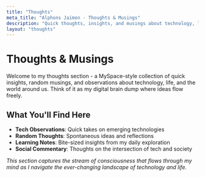 ```yaml
---
title: "Thoughts"
meta_title: "Alphons Jaimon - Thoughts & Musings"
description: "Quick thoughts, insights, and musings about technology, life, and everything in between."
layout: "thoughts"
---
```


# Thoughts & Musings

Welcome to my thoughts section - a MySpace-style collection of quick insights, random musings, and observations about technology, life, and the world around us. Think of it as my digital brain dump where ideas flow freely.

## What You'll Find Here

- **Tech Observations**: Quick takes on emerging technologies
- **Random Thoughts**: Spontaneous ideas and reflections
- **Learning Notes**: Bite-sized insights from my daily exploration
- **Social Commentary**: Thoughts on the intersection of tech and society

*This section captures the stream of consciousness that flows through my mind as I navigate the ever-changing landscape of technology and life.*